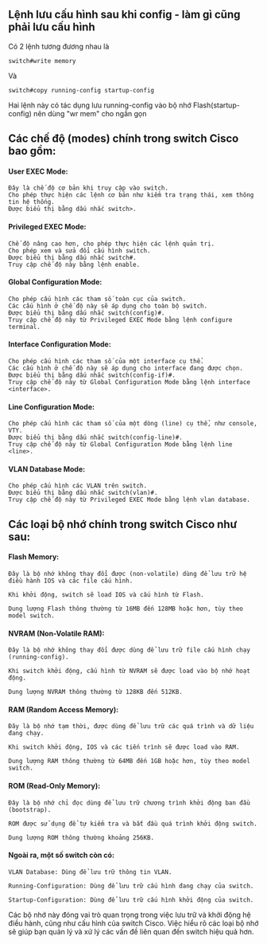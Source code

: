 ## Lệnh lưu cấu hình sau khi config - làm gì cũng phải lưu cấu hình

  Có 2 lệnh tương đương nhau là 
    
    switch#write memory 

  Và

    switch#copy running-config startup-config

  Hai lệnh này có tác dụng lưu running-config vào bộ nhớ Flash(startup-config) nên dùng "wr mem" cho ngắn gọn

## Các chế độ (modes) chính trong switch Cisco bao gồm:

#### User EXEC Mode:

    Đây là chế độ cơ bản khi truy cập vào switch.
    Cho phép thực hiện các lệnh cơ bản như kiểm tra trạng thái, xem thông tin hệ thống.
    Được biểu thị bằng dấu nhắc switch>.

#### Privileged EXEC Mode:

    Chế độ nâng cao hơn, cho phép thực hiện các lệnh quản trị.
    Cho phép xem và sửa đổi cấu hình switch.
    Được biểu thị bằng dấu nhắc switch#.
    Truy cập chế độ này bằng lệnh enable.

#### Global Configuration Mode:

    Cho phép cấu hình các tham số toàn cục của switch.
    Các cấu hình ở chế độ này sẽ áp dụng cho toàn bộ switch.
    Được biểu thị bằng dấu nhắc switch(config)#.
    Truy cập chế độ này từ Privileged EXEC Mode bằng lệnh configure terminal.

#### Interface Configuration Mode:
 
    Cho phép cấu hình các tham số của một interface cụ thể.
    Các cấu hình ở chế độ này sẽ áp dụng cho interface đang được chọn.
    Được biểu thị bằng dấu nhắc switch(config-if)#.
    Truy cập chế độ này từ Global Configuration Mode bằng lệnh interface <interface>.

#### Line Configuration Mode:

    Cho phép cấu hình các tham số của một dòng (line) cụ thể, như console, VTY.
    Được biểu thị bằng dấu nhắc switch(config-line)#.
    Truy cập chế độ này từ Global Configuration Mode bằng lệnh line <line>.

#### VLAN Database Mode:

    Cho phép cấu hình các VLAN trên switch.
    Được biểu thị bằng dấu nhắc switch(vlan)#.
    Truy cập chế độ này từ Privileged EXEC Mode bằng lệnh vlan database.

## Các loại bộ nhớ chính trong switch Cisco như sau:

#### Flash Memory:

    Đây là bộ nhớ không thay đổi được (non-volatile) dùng để lưu trữ hệ điều hành IOS và các file cấu hình.

    Khi khởi động, switch sẽ load IOS và cấu hình từ Flash.

    Dung lượng Flash thông thường từ 16MB đến 128MB hoặc hơn, tùy theo model switch.

#### NVRAM (Non-Volatile RAM):

    Đây là bộ nhớ không thay đổi được dùng để lưu trữ file cấu hình chạy (running-config).

    Khi switch khởi động, cấu hình từ NVRAM sẽ được load vào bộ nhớ hoạt động.

    Dung lượng NVRAM thông thường từ 128KB đến 512KB.

#### RAM (Random Access Memory):

    Đây là bộ nhớ tạm thời, được dùng để lưu trữ các quá trình và dữ liệu đang chạy.

    Khi switch khởi động, IOS và các tiến trình sẽ được load vào RAM.

    Dung lượng RAM thông thường từ 64MB đến 1GB hoặc hơn, tùy theo model switch.

#### ROM (Read-Only Memory):

    Đây là bộ nhớ chỉ đọc dùng để lưu trữ chương trình khởi động ban đầu (bootstrap).

    ROM được sử dụng để tự kiểm tra và bắt đầu quá trình khởi động switch.

    Dung lượng ROM thông thường khoảng 256KB.

#### Ngoài ra, một số switch còn có:

    VLAN Database: Dùng để lưu trữ thông tin VLAN.

    Running-Configuration: Dùng để lưu trữ cấu hình đang chạy của switch.

    Startup-Configuration: Dùng để lưu trữ cấu hình khởi động của switch.

  Các bộ nhớ này đóng vai trò quan trọng trong việc lưu trữ và khởi động hệ điều hành, cũng như cấu hình của switch Cisco. Việc hiểu rõ các loại bộ nhớ sẽ giúp bạn quản lý và xử lý các vấn đề liên quan đến switch hiệu quả hơn.
